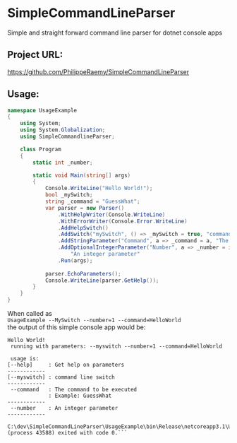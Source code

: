 # SimpleCommandLineParser
Simple and straight forward command line parser for dotnet console apps

## Project URL:
https://github.com/PhilippeRaemy/SimpleCommandLineParser

## Usage:
``` c#
namespace UsageExample
{
    using System;
    using System.Globalization;
    using SimpleCommandlineParser;

    class Program
    {
        static int _number;

        static void Main(string[] args)
        {
            Console.WriteLine("Hello World!");
            bool _mySwitch;
            string _command = "GuessWhat";
            var parser = new Parser()
                .WithHelpWriter(Console.WriteLine)
                .WithErrorWriter(Console.Error.WriteLine)
                .AddHelpSwitch()
                .AddSwitch("mySwitch", () => _mySwitch = true, "command line switch")
                .AddStringParameter("Command", a => _command = a, "The command to be executed", _command)
                .AddOptionalIntegerParameter("Number", a => _number = int.Parse(a, NumberStyles.Integer, CultureInfo.InvariantCulture),
                    "An integer parameter"
                .Run(args);
                
            parser.EchoParameters();
            Console.WriteLine(parser.GetHelp());
        }
    }
}
```

When called as   
`UsageExample --MySwitch --number=1 --command=HelloWorld`  
the output of this simple console app would be:  

```
Hello World!
 running with parameters: --myswitch --number=1 --command=HelloWorld

 usage is:
[--help]     : Get help on parameters
------------
[--myswitch] : command line switch
------------
 --command   : The command to be executed
             : Example: GuessWhat
------------
 --number    : An integer parameter
------------

C:\dev\SimpleCommandLineParser\UsageExample\bin\Release\netcoreapp3.1\UsageExample.exe (process 43588) exited with code 0.```